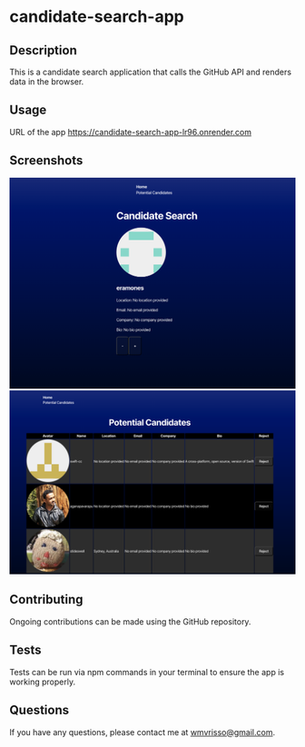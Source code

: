 # candidate-search-app

## Description

This is a candidate search application that calls the GitHub API and renders data in the browser.

## Usage

URL of the app https://candidate-search-app-lr96.onrender.com

## Screenshots

![alt text](candidate-search.png)
![alt text](potential-candidates.png)

## Contributing

Ongoing contributions can be made using the GitHub repository.

## Tests

Tests can be run via npm commands in your terminal to ensure the app is working properly.

## Questions

If you have any questions, please contact me at wmvrisso@gmail.com.
